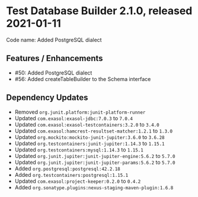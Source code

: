 # Test Database Builder 2.1.0, released 2021-01-11

Code name: Added PostgreSQL dialect

## Features / Enhancements

* #50: Added PostgreSQL dialect
* #56: Added createTableBuilder to the Schema interface

## Dependency Updates

* Removed `org.junit.platform:junit-platform-runner`
* Updated `com.exasol:exasol-jdbc:7.0.3` to `7.0.4`
* Updated `com.exasol:exasol-testcontainers:3.2.0` to `3.4.0`
* Updated `com.exasol:hamcrest-resultset-matcher:1.2.1` to `1.3.0`
* Updated `org.mockito:mockito-junit-jupiter:3.6.0` to `3.6.28`
* Updated `org.testcontainers:junit-jupiter:1.14.3` to `1.15.1`
* Updated `org.testcontainers:mysql:1.14.3` to `1.15.1`
* Updated `org.junit.jupiter:junit-jupiter-engine:5.6.2` to `5.7.0`
* Updated `org.junit.jupiter:junit-jupiter-params:5.6.2` to `5.7.0`
* Added `org.postgresql:postgresql:42.2.18`
* Added `org.testcontainers:postgresql:1.15.1`
* Updated `com.exasol:project-keeper:0.2.0` to `0.4.2`
* Added `org.sonatype.plugins:nexus-staging-maven-plugin:1.6.8`
